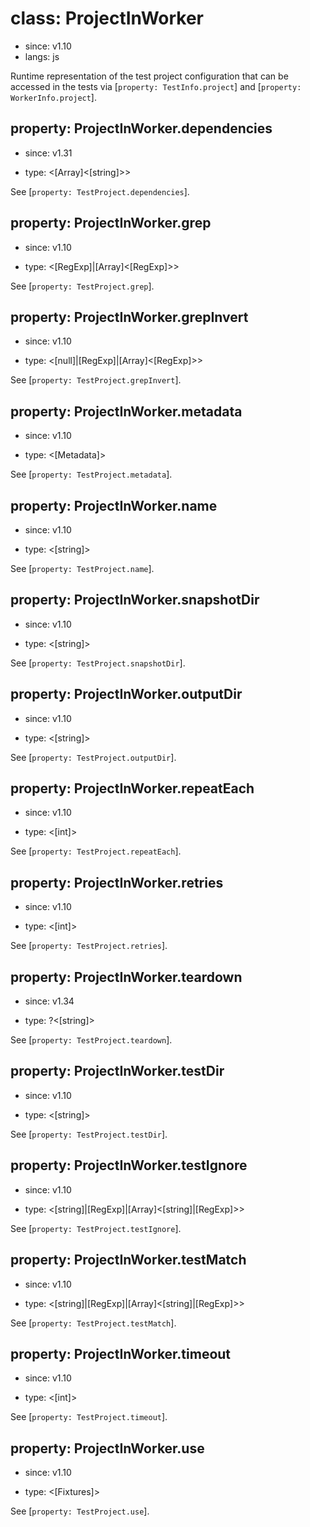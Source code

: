 # class: ProjectInWorker
* since: v1.10
* langs: js

Runtime representation of the test project configuration that can be accessed
in the tests via [`property: TestInfo.project`] and [`property: WorkerInfo.project`].

## property: ProjectInWorker.dependencies
* since: v1.31
- type: <[Array]<[string]>>

See [`property: TestProject.dependencies`].

## property: ProjectInWorker.grep
* since: v1.10
- type: <[RegExp]|[Array]<[RegExp]>>

See [`property: TestProject.grep`].

## property: ProjectInWorker.grepInvert
* since: v1.10
- type: <[null]|[RegExp]|[Array]<[RegExp]>>

See [`property: TestProject.grepInvert`].

## property: ProjectInWorker.metadata
* since: v1.10
- type: <[Metadata]>

See [`property: TestProject.metadata`].

## property: ProjectInWorker.name
* since: v1.10
- type: <[string]>

See [`property: TestProject.name`].

## property: ProjectInWorker.snapshotDir
* since: v1.10
- type: <[string]>

See [`property: TestProject.snapshotDir`].

## property: ProjectInWorker.outputDir
* since: v1.10
- type: <[string]>

See [`property: TestProject.outputDir`].

## property: ProjectInWorker.repeatEach
* since: v1.10
- type: <[int]>

See [`property: TestProject.repeatEach`].

## property: ProjectInWorker.retries
* since: v1.10
- type: <[int]>

See [`property: TestProject.retries`].

## property: ProjectInWorker.teardown
* since: v1.34
- type: ?<[string]>

See [`property: TestProject.teardown`].

## property: ProjectInWorker.testDir
* since: v1.10
- type: <[string]>

See [`property: TestProject.testDir`].

## property: ProjectInWorker.testIgnore
* since: v1.10
- type: <[string]|[RegExp]|[Array]<[string]|[RegExp]>>

See [`property: TestProject.testIgnore`].

## property: ProjectInWorker.testMatch
* since: v1.10
- type: <[string]|[RegExp]|[Array]<[string]|[RegExp]>>

See [`property: TestProject.testMatch`].

## property: ProjectInWorker.timeout
* since: v1.10
- type: <[int]>

See [`property: TestProject.timeout`].

## property: ProjectInWorker.use
* since: v1.10
- type: <[Fixtures]>

See [`property: TestProject.use`].
